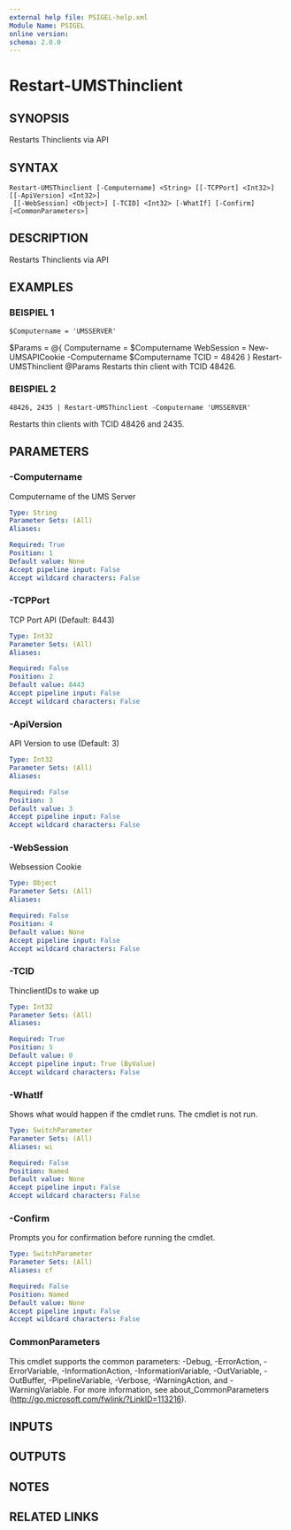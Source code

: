 ```yaml
---
external help file: PSIGEL-help.xml
Module Name: PSIGEL
online version:
schema: 2.0.0
---
```


# Restart-UMSThinclient

## SYNOPSIS
Restarts Thinclients via API

## SYNTAX

```
Restart-UMSThinclient [-Computername] <String> [[-TCPPort] <Int32>] [[-ApiVersion] <Int32>]
 [[-WebSession] <Object>] [-TCID] <Int32> [-WhatIf] [-Confirm] [<CommonParameters>]
```

## DESCRIPTION
Restarts Thinclients via API

## EXAMPLES

### BEISPIEL 1
```
$Computername = 'UMSSERVER'
```

$Params = @{
  Computername = $Computername
  WebSession   = New-UMSAPICookie -Computername $Computername
  TCID         = 48426
}
Restart-UMSThinclient @Params
Restarts thin client with TCID 48426.

### BEISPIEL 2
```
48426, 2435 | Restart-UMSThinclient -Computername 'UMSSERVER'
```

Restarts thin clients with TCID 48426 and 2435.

## PARAMETERS

### -Computername
Computername of the UMS Server

```yaml
Type: String
Parameter Sets: (All)
Aliases:

Required: True
Position: 1
Default value: None
Accept pipeline input: False
Accept wildcard characters: False
```

### -TCPPort
TCP Port API (Default: 8443)

```yaml
Type: Int32
Parameter Sets: (All)
Aliases:

Required: False
Position: 2
Default value: 8443
Accept pipeline input: False
Accept wildcard characters: False
```

### -ApiVersion
API Version to use (Default: 3)

```yaml
Type: Int32
Parameter Sets: (All)
Aliases:

Required: False
Position: 3
Default value: 3
Accept pipeline input: False
Accept wildcard characters: False
```

### -WebSession
Websession Cookie

```yaml
Type: Object
Parameter Sets: (All)
Aliases:

Required: False
Position: 4
Default value: None
Accept pipeline input: False
Accept wildcard characters: False
```

### -TCID
ThinclientIDs to wake up

```yaml
Type: Int32
Parameter Sets: (All)
Aliases:

Required: True
Position: 5
Default value: 0
Accept pipeline input: True (ByValue)
Accept wildcard characters: False
```

### -WhatIf
Shows what would happen if the cmdlet runs.
The cmdlet is not run.

```yaml
Type: SwitchParameter
Parameter Sets: (All)
Aliases: wi

Required: False
Position: Named
Default value: None
Accept pipeline input: False
Accept wildcard characters: False
```

### -Confirm
Prompts you for confirmation before running the cmdlet.

```yaml
Type: SwitchParameter
Parameter Sets: (All)
Aliases: cf

Required: False
Position: Named
Default value: None
Accept pipeline input: False
Accept wildcard characters: False
```

### CommonParameters
This cmdlet supports the common parameters: -Debug, -ErrorAction, -ErrorVariable, -InformationAction, -InformationVariable, -OutVariable, -OutBuffer, -PipelineVariable, -Verbose, -WarningAction, and -WarningVariable. For more information, see about_CommonParameters (http://go.microsoft.com/fwlink/?LinkID=113216).

## INPUTS

## OUTPUTS

## NOTES

## RELATED LINKS
